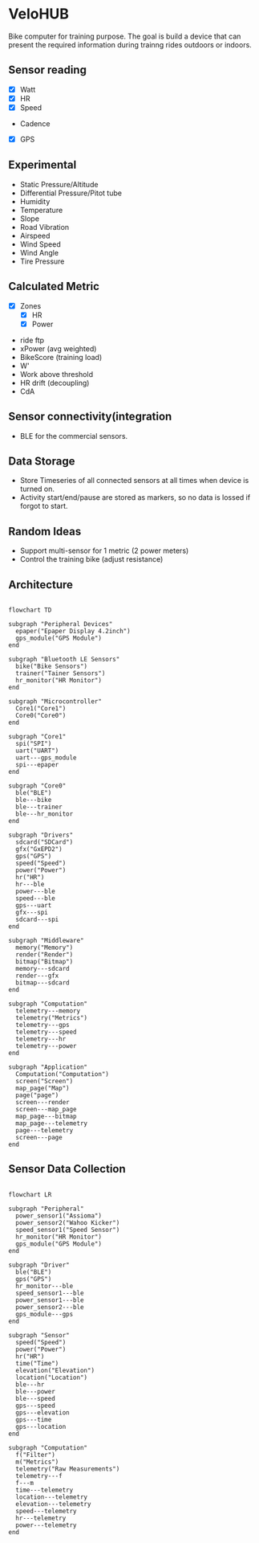 # VeloHUB

Bike computer for training purpose. The goal is build a device that can present the required information during trainng rides outdoors or indoors.

## Sensor reading

- [x] Watt
- [x] HR
- [x] Speed
- Cadence
- [x] GPS

## Experimental

- Static Pressure/Altitude
- Differential Pressure/Pitot tube
- Humidity
- Temperature
- Slope
- Road Vibration
- Airspeed
- Wind Speed
- Wind Angle
- Tire Pressure

## Calculated Metric

- [x] Zones
  - [x] HR
  - [x] Power
- ride ftp
- xPower (avg weighted)
- BikeScore (training load)
- W'
- Work above threshold
- HR drift (decoupling)
- CdA

## Sensor connectivity(integration

- BLE for the commercial sensors.

## Data Storage

- Store Timeseries of all connected sensors at all times when device is turned on.
- Activity start/end/pause are stored as markers, so no data is lossed if forgot to start.

## Random Ideas

- Support multi-sensor for 1 metric (2 power meters)
- Control the training bike (adjust resistance)

## Architecture

```mermaid

flowchart TD

subgraph "Peripheral Devices"
  epaper("Epaper Display 4.2inch")
  gps_module("GPS Module")
end

subgraph "Bluetooth LE Sensors"
  bike("Bike Sensors")
  trainer("Tainer Sensors")
  hr_monitor("HR Monitor")
end

subgraph "Microcontroller"
  Core1("Core1")
  Core0("Core0")
end

subgraph "Core1"
  spi("SPI")
  uart("UART")
  uart---gps_module
  spi---epaper
end

subgraph "Core0"
  ble("BLE")
  ble---bike
  ble---trainer
  ble---hr_monitor  
end

subgraph "Drivers"
  sdcard("SDCard")
  gfx("GxEPD2")
  gps("GPS")
  speed("Speed")
  power("Power")
  hr("HR")
  hr---ble
  power---ble
  speed---ble
  gps---uart
  gfx---spi
  sdcard---spi
end

subgraph "Middleware"
  memory("Memory")
  render("Render")
  bitmap("Bitmap")
  memory---sdcard
  render---gfx
  bitmap---sdcard
end

subgraph "Computation"
  telemetry---memory
  telemetry("Metrics")
  telemetry---gps
  telemetry---speed
  telemetry---hr
  telemetry---power
end

subgraph "Application"
  Computation("Computation")
  screen("Screen")
  map_page("Map")
  page("page")
  screen---render
  screen---map_page
  map_page---bitmap
  map_page---telemetry
  page---telemetry
  screen---page
end

```


## Sensor Data Collection

```mermaid

flowchart LR

subgraph "Peripheral"
  power_sensor1("Assioma")
  power_sensor2("Wahoo Kicker")
  speed_sensor1("Speed Sensor")
  hr_monitor("HR Monitor")
  gps_module("GPS Module")
end

subgraph "Driver"
  ble("BLE")
  gps("GPS")
  hr_monitor---ble  
  speed_sensor1---ble
  power_sensor1---ble
  power_sensor2---ble
  gps_module---gps
end

subgraph "Sensor"
  speed("Speed")
  power("Power")
  hr("HR")
  time("Time")
  elevation("Elevation")
  location("Location")
  ble---hr
  ble---power
  ble---speed
  gps---speed
  gps---elevation
  gps---time
  gps---location
end

subgraph "Computation"
  f("Filter")
  m("Metrics")
  telemetry("Raw Measurements")
  telemetry---f
  f---m
  time---telemetry
  location---telemetry
  elevation---telemetry
  speed---telemetry
  hr---telemetry
  power---telemetry
end

```
